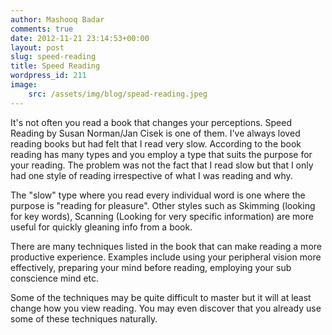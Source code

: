 ```yaml
---
author: Mashooq Badar
comments: true
date: 2012-11-21 23:14:53+00:00
layout: post
slug: speed-reading
title: Speed Reading
wordpress_id: 211
image:
    src: /assets/img/blog/spead-reading.jpeg
---
```


It's not often you read a book that changes your perceptions. Speed Reading by Susan Norman/Jan Cisek is one of them. I've always loved reading books but had felt that I read very slow. According to the book reading has many types and you employ a type that suits the purpose for your reading. The problem was not the fact that I read slow but that I only had one style of reading irrespective of what I was reading and why.

The "slow" type where you read every individual word is one where the purpose is "reading for pleasure". Other styles such as Skimming (looking for key words), Scanning (Looking for very specific information) are more useful for quickly gleaning info from a book.

There are many techniques listed in the book that can make reading a more productive experience. Examples include using your peripheral vision more effectively, preparing your mind before reading, employing your sub conscience mind etc.

Some of the techniques may be quite difficult to master but it will at least change how you view reading. You may even discover that you already use some of these techniques naturally.




